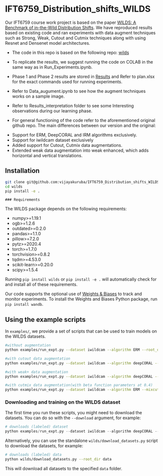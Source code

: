 # IFT6759_Distribution_shifts_WILDS
 Our IFT6759 course work project is based on the paper [WILDS: A Benchmark of in-the-Wild Distribution Shifts](https://arxiv.org/abs/2012.07421). We have reproduced results based on existing code and ran experiments with data augment techniques such as Strong, Weak, Cutout and Cutmix techniques along with using Resnet and Densenet model architectures.
 * The code in this repo is based on the following repo: [wilds](https://github.com/p-lambda/wilds)

 * To replicate the results, we suggest running the code on COLAB in the same way as in Run_Experiments.ipynb.
 * Phase 1 and Phase 2 results are stored in [Results](https://drive.google.com/drive/folders/1fm8zeCJ55rNdDw4QKB5tXgExpsFx1ddK?usp=sharing) and Refer to plan.xlsx for the exact commands used for running experiments.
 * Refer to Data_augument.ipynb to see how the augment techniques works on a sample image.
 * Refer to Results_interpretation folder to see some Interesting observations during our learning phase.

 * For general functioning of the code refer to the aforementioned original github repo.
 The main differences between our version and the original:
  - Support for ERM, DeepCORAL and IRM algorithms exclusively.
  - Support for iwildcam dataset exclusively
  - Added support for Cutout, Cutmix data augmentations.
  - Extended weak data augmentation into weak enhanced, which adds horizontal and vertical translations.

  ## Installation

  ```bash
  git clone git@github.com:vijayakuruba/IFT6759_Distribution_shifts_WILDS.git
  cd wilds
  pip install -e .
  ```
    ### Requirements
  The WILDS package depends on the following requirements:

  - numpy>=1.19.1
  - ogb>=1.2.6
  - outdated>=0.2.0
  - pandas>=1.1.0
  - pillow>=7.2.0
  - pytz>=2020.4
  - torch>=1.7.0
  - torchvision>=0.8.2
  - tqdm>=4.53.0
  - scikit-learn>=0.20.0
  - scipy>=1.5.4

  Running `pip install wilds` or `pip install -e .` will automatically check for and install all of these requirements.

  Our code supports the optional use of [Weights & Biases](https://wandb.ai/site) to track and monitor experiments.
  To install the Weights and Biases Python package, run `pip install wandb`.


  ## Using the example scripts
In `examples/`, we provide a set of scripts that can be used to train models on the WILDS datasets.

```bash
#without augmentation
python examples/run_expt.py --dataset iwildcam --algorithm ERM --root_dir data

#with cutout data augmentation
python examples/run_expt.py --dataset iwildcam --algorithm deepCORAL --additional_train_transform cutout --root_dir data

#with weak+ data augmentation
python examples/run_expt.py --dataset iwildcam --algorithm deepCORAL --additional_train_transform weak+ --root_dir data

#with cutmix data augmentation(with beta function parameters at 0.4)
python examples/run_expt.py --dataset iwildcam --algorithm ERM --mixcut 0.4 --root_dir data
```

### Downloading and training on the WILDS dataset
The first time you run these scripts, you might need to download the datasets. You can do so with the `--download` argument, for example:
```python
# downloads (labeled) dataset
python examples/run_expt.py --dataset iwildcam --algorithm deepCORAL --root_dir data --download

```

Alternatively, you can use the standalone `wilds/download_datasets.py` script to download the datasets, for example:

```bash
# downloads (labeled) data
python wilds/download_datasets.py --root_dir data
```

This will download all datasets to the specified `data` folder.
